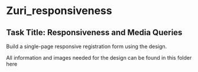 # Zuri_responsiveness
## Task Title: Responsiveness and Media Queries

Build a single-page responsive registration form using the design.

 All information and images needed for the design can be found in this folder here
